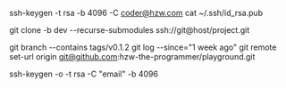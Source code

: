 ssh-keygen -t rsa -b 4096 -C coder@hzw.com
cat ~/.ssh/id_rsa.pub

git clone -b dev --recurse-submodules ssh://git@host/project.git

git branch --contains tags/v0.1.2
git log --since="1 week ago"
git remote set-url origin git@github.com:hzw-the-programmer/playground.git

ssh-keygen -o -t rsa -C "email" -b 4096
